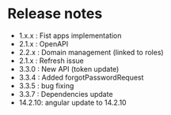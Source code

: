# Release notes

 - 1.x.x : Fist apps implementation
 - 2.1.x : OpenAPI
 - 2.2.x : Domain management (linked to roles)
 - 2.1.x : Refresh issue
 - 3.3.0 : New API (token update)
 - 3.3.4 : Added forgotPasswordRequest
 - 3.3.5 : bug fixing
 - 3.3.7 : Dependencies update 
 - 14.2.10: angular update to 14.2.10
